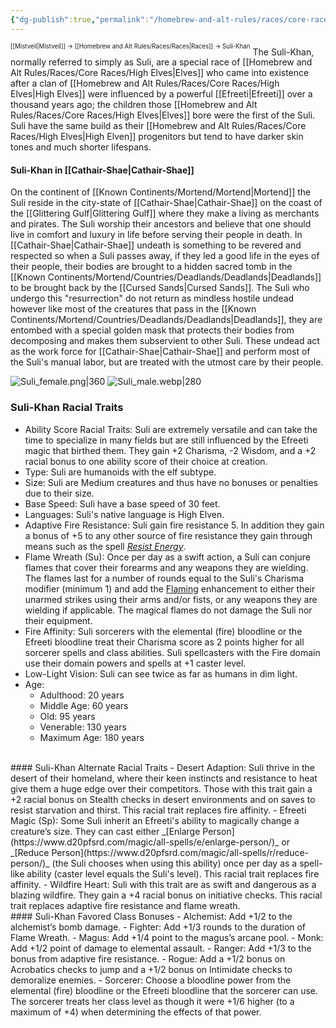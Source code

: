```yaml
---
{"dg-publish":true,"permalink":"/homebrew-and-alt-rules/races/core-races/suli-khan/"}
---
```


<sup><sup>[[Mistveil\|Mistveil]] → [[Homebrew and Alt Rules/Races/Races\|Races]] → Suli-Khan</sup></sup>
The Suli-Khan, normally referred to simply as Suli, are a special race of [[Homebrew and Alt Rules/Races/Core Races/High Elves\|Elves]] who came into existence after a clan of [[Homebrew and Alt Rules/Races/Core Races/High Elves\|High Elves]] were influenced by a powerful [[Efreeti\|Efreeti]] over a thousand years ago; the children those [[Homebrew and Alt Rules/Races/Core Races/High Elves\|Elves]] bore were the first of the Suli. Suli have the same build as their [[Homebrew and Alt Rules/Races/Core Races/High Elves\|High Elven]] progenitors but tend to have darker skin tones and much shorter lifespans.
#### Suli-Khan in [[Cathair-Shae\|Cathair-Shae]]
On the continent of [[Known Continents/Mortend/Mortend\|Mortend]] the Suli reside in the city-state of [[Cathair-Shae\|Cathair-Shae]] on the coast of the [[Glittering Gulf\|Glittering Gulf]] where they make a living as merchants and pirates. The Suli worship their ancestors and believe that one should live in comfort and luxury in life before serving their people in death. In [[Cathair-Shae\|Cathair-Shae]] undeath is something to be revered and respected so when a Suli passes away, if they led a good life in the eyes of their people, their bodies are brought to a hidden sacred tomb in the [[Known Continents/Mortend/Countries/Deadlands/Deadlands\|Deadlands]] to be brought back by the [[Cursed Sands\|Cursed Sands]]. The Suli who undergo this "resurrection" do not return as mindless hostile undead however like most of the creatures that pass in the [[Known Continents/Mortend/Countries/Deadlands/Deadlands\|Deadlands]], they are entombed with a special golden mask that protects their bodies from decomposing and makes them subservient to other Suli. These undead act as the work force for [[Cathair-Shae\|Cathair-Shae]] and perform most of the Suli's manual labor, but are treated with the utmost care by their people.

![Suli_female.png|360](/img/user/Attachments/Suli_female.png) ![Suli_male.webp|280](/img/user/Attachments/Suli_male.webp)

### Suli-Khan Racial Traits
- Ability Score Racial Traits: Suli are extremely versatile and can take the time to specialize in many fields but are still influenced by the Efreeti magic that birthed them. They gain +2 Charisma, -2 Wisdom, and a +2 racial bonus to one ability score of their choice at creation.
- Type: Suli are humanoids with the elf subtype.
- Size: Suli are Medium creatures and thus have no bonuses or penalties due to their size.
- Base Speed: Suli have a base speed of 30 feet.
- Languages: Suli's native language is High Elven.
- Adaptive Fire Resistance: Suli gain fire resistance 5. In addition they gain a bonus of +5 to any other source of fire resistance they gain through means such as the spell _[Resist Energy](https://www.d20pfsrd.com/magic/all-spells/r/resist-energy/)_.
- Flame Wreath (Su): Once per day as a swift action, a Suli can conjure flames that cover their forearms and any weapons they are wielding. The flames last for a number of rounds equal to the Suli's Charisma modifier (minimum 1) and add the [Flaming](https://www.d20pfsrd.com/magic-items/magic-weapons/magic-weapon-special-abilities/flaming/) enhancement to either their unarmed strikes using their arms and/or fists, or any weapons they are wielding if applicable. The magical flames do not damage the Suli nor their equipment.
- Fire Affinity: Suli sorcerers with the elemental (fire) bloodline or the Efreeti bloodline treat their Charisma score as 2 points higher for all sorcerer spells and class abilities. Suli spellcasters with the Fire domain use their domain powers and spells at +1 caster level.
- Low-Light Vision: Suli can see twice as far as humans in dim light.
- Age:
    - Adulthood: 20 years
    - Middle Age: 60 years
    - Old: 95 years
    - Venerable: 130 years
    - Maximum Age: 180 years
<br>
#### Suli-Khan Alternate Racial Traits
- Desert Adaption: Suli thrive in the desert of their homeland, where their keen instincts and resistance to heat give them a huge edge over their competitors. Those with this trait gain a +2 racial bonus on Stealth checks in desert environments and on saves to resist starvation and thirst. This racial trait replaces fire affinity.
- Efreeti Magic (Sp): Some Suli inherit an Efreeti's ability to magically change a creature’s size. They can cast either _[Enlarge Person](https://www.d20pfsrd.com/magic/all-spells/e/enlarge-person/)_ or _[Reduce Person](https://www.d20pfsrd.com/magic/all-spells/r/reduce-person/)_ (the Suli chooses when using this ability) once per day as a spell-like ability (caster level equals the Suli's level). This racial trait replaces fire affinity.
- Wildfire Heart: Suli with this trait are as swift and dangerous as a blazing wildfire. They gain a +4 racial bonus on initiative checks. This racial trait replaces adaptive fire resistance and flame wreath.
<br>
#### Suli-Khan Favored Class Bonuses
- Alchemist: Add +1/2 to the alchemist’s bomb damage.
- Fighter: Add +1/3 rounds to the duration of Flame Wreath.
- Magus: Add +1/4 point to the magus’s arcane pool.
- Monk: Add +1/2 point of damage to elemental assault.
- Ranger: Add +1/3 to the bonus from adaptive fire resistance.
- Rogue: Add a +1/2 bonus on Acrobatics checks to jump and a +1/2 bonus on Intimidate checks to demoralize enemies.
- Sorcerer: Choose a bloodline power from the elemental (fire) bloodline or the Efreeti bloodline that the sorcerer can use. The sorcerer treats her class level as though it were +1/6 higher (to a maximum of +4) when determining the effects of that power.